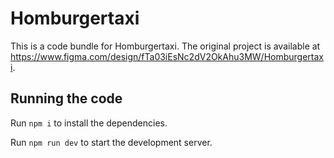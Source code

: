 
  # Homburgertaxi

  This is a code bundle for Homburgertaxi. The original project is available at https://www.figma.com/design/fTa03iEsNc2dV2OkAhu3MW/Homburgertaxi.

  ## Running the code

  Run `npm i` to install the dependencies.

  Run `npm run dev` to start the development server.
  